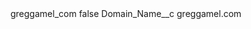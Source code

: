 <?xml version="1.0" encoding="UTF-8"?>
<CustomMetadata xmlns="http://soap.sforce.com/2006/04/metadata" xmlns:xsi="http://www.w3.org/2001/XMLSchema-instance" xmlns:xsd="http://www.w3.org/2001/XMLSchema">
    <label>greggamel_com</label>
    <protected>false</protected>
    <values>
        <field>Domain_Name__c</field>
        <value xsi:type="xsd:string">greggamel.com</value>
    </values>
</CustomMetadata>
